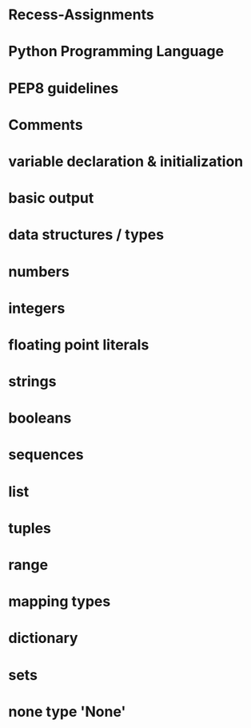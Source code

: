 # Recess-Assignments
# Python Programming Language

# PEP8 guidelines

# Comments

# variable declaration & initialization

# basic output

# data structures / types

# numbers
# integers

# floating point literals

# strings

# booleans

# sequences

# list

# tuples

# range

# mapping types
# dictionary

# sets

# none type 'None'
